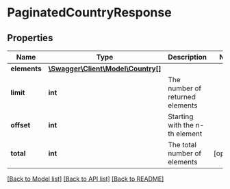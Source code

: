 # PaginatedCountryResponse

## Properties
Name | Type | Description | Notes
------------ | ------------- | ------------- | -------------
**elements** | [**\Swagger\Client\Model\Country[]**](Country.md) |  | 
**limit** | **int** | The number of returned elements | 
**offset** | **int** | Starting with the n-th element | 
**total** | **int** | The total number of elements | [optional] 

[[Back to Model list]](../README.md#documentation-for-models) [[Back to API list]](../README.md#documentation-for-api-endpoints) [[Back to README]](../README.md)



